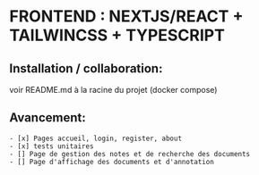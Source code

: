 # FRONTEND : NEXTJS/REACT + TAILWINCSS + TYPESCRIPT

## Installation / collaboration:

voir README.md à la racine du projet (docker compose)

## Avancement:

    - [x] Pages accueil, login, register, about
    - [x] tests unitaires
    - [] Page de gestion des notes et de recherche des documents
    - [] Page d'affichage des documents et d'annotation
